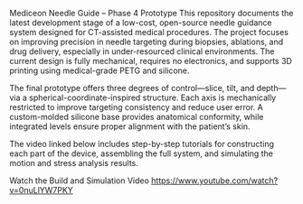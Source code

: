 Mediceon Needle Guide – Phase 4 Prototype
This repository documents the latest development stage of a low-cost, open-source needle guidance system designed for CT-assisted medical procedures. The project focuses on improving precision in needle targeting during biopsies, ablations, and drug delivery, especially in under-resourced clinical environments. The current design is fully mechanical, requires no electronics, and supports 3D printing using medical-grade PETG and silicone.

The final prototype offers three degrees of control—slice, tilt, and depth—via a spherical-coordinate-inspired structure. Each axis is mechanically restricted to improve targeting consistency and reduce user error. A custom-molded silicone base provides anatomical conformity, while integrated levels ensure proper alignment with the patient’s skin.

The video linked below includes step-by-step tutorials for constructing each part of the device, assembling the full system, and simulating the motion and stress analysis results.

Watch the Build and Simulation Video https://www.youtube.com/watch?v=0nuLlYW7PKY
